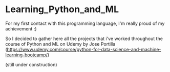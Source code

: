 # Learning_Python_and_ML

For my first contact with this programming language, I'm really proud of my achievement :) 

So I decided to gather here all the projects that i've worked throughout the course of Python and ML on Udemy by Jose Portilla (https://www.udemy.com/course/python-for-data-science-and-machine-learning-bootcamp/) 

(still under construction)
